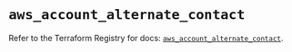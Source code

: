 # `aws_account_alternate_contact`

Refer to the Terraform Registry for docs: [`aws_account_alternate_contact`](https://registry.terraform.io/providers/hashicorp/aws/5.39.1/docs/resources/account_alternate_contact).
